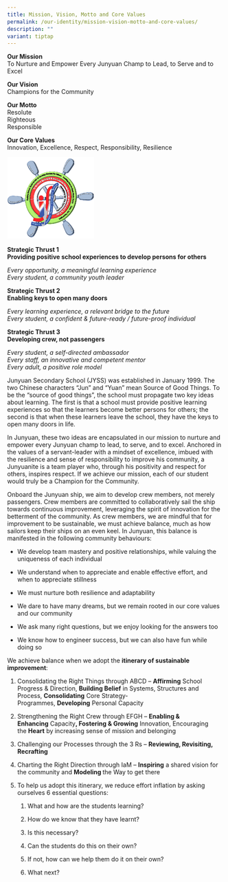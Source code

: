 ```yaml
---
title: Mission, Vision, Motto and Core Values
permalink: /our-identity/mission-vision-motto-and-core-values/
description: ""
variant: tiptap
---
```

<p><strong>Our Mission<br></strong>To Nurture and Empower Every Junyuan Champ
to Lead, to Serve and to Excel</p>
<p><strong>Our Vision<br></strong>Champions for the Community</p>
<p><strong>Our Motto<br></strong>Resolute
<br>Righteous
<br>Responsible</p>
<p><strong>Our Core Values<br></strong>Innovation, Excellence, Respect, Responsibility,
Resilience</p>
<div class="isomer-image-wrapper">
<img style="width: 40%;" height="auto" width="100%" src="/images/mission.png">
</div>
<p><strong>Strategic Thrust 1<br>Providing positive school experiences to develop persons for others</strong>
</p>
<p><em>Every opportunity, a meaningful learning experience<br>Every student, a community youth leader</em>
</p>
<p><strong>Strategic Thrust 2<br>Enabling keys to open many doors</strong>
</p>
<p><em>Every learning experience, a relevant bridge to the future<br>Every student, a confident &amp; future-ready / future-proof individual</em>
</p>
<p><strong>Strategic Thrust 3<br>Developing crew, not passengers</strong>
</p>
<p><em>Every student, a self-directed ambassador<br>Every staff, an innovative and competent mentor<br>Every adult, a positive role model</em>
</p>
<p>Junyuan Secondary School (JYSS) was established in January 1999. The two
Chinese characters “Jun” and “Yuan” mean Source of Good Things. To be the
“source of good things”, the school must propagate two key ideas about
learning. The first is that a school must provide positive learning experiences
so that the learners become better persons for others; the second is that
when these learners leave the school, they have the keys to open many doors
in life.</p>
<p>In Junyuan, these two ideas are encapsulated in our mission to nurture
and empower every Junyuan champ to lead, to serve, and to excel. Anchored
in the values of a servant-leader with a mindset of excellence, imbued
with the resilience and sense of responsibility to improve his community,
a Junyuanite is a team player who, through his positivity and respect for
others, inspires respect. If we achieve our mission, each of our student
would truly be a Champion for the Community.</p>
<p>Onboard the Junyuan ship, we aim to develop crew members, not merely passengers.
Crew members are committed to collaboratively sail the ship towards continuous
improvement, leveraging the spirit of innovation for the betterment of
the community. As crew members, we are mindful that for improvement to
be sustainable, we must achieve balance, much as how sailors keep their
ships on an even keel. In Junyuan, this balance is manifested in the following
community behaviours:</p>
<ul data-tight="true" class="tight">
<li>
<p>We develop team mastery and positive relationships, while valuing the
uniqueness of each individual</p>
</li>
<li>
<p>We understand when to appreciate and enable effective effort, and when
to appreciate stillness</p>
</li>
<li>
<p>We must nurture both resilience and adaptability</p>
</li>
<li>
<p>We dare to have many dreams, but we remain rooted in our core values and
our community</p>
</li>
<li>
<p>We ask many right questions, but we enjoy looking for the answers too</p>
</li>
<li>
<p>We know how to engineer success, but we can also have fun while doing
so</p>
</li>
</ul>
<p>We achieve balance when we adopt the&nbsp;<strong>itinerary of sustainable improvement</strong>:</p>
<ol>
<li>
<p>Consolidating the Right Things through ABCD –&nbsp;<strong>Affirming</strong>&nbsp;School
Progress &amp; Direction,&nbsp;<strong>Building Belief</strong>&nbsp;in
Systems, Structures and Process,&nbsp;<strong>Consolidating</strong>&nbsp;Core
Strategy-Programmes,&nbsp;<strong>Developing</strong>&nbsp;Personal Capacity</p>
</li>
<li>
<p>Strengthening the Right Crew through EFGH –&nbsp;<strong>Enabling &amp; Enhancing</strong>&nbsp;Capacity<strong>, Fostering &amp; Growing</strong>&nbsp;Innovation,
Encouraging the&nbsp;<strong>Heart</strong>&nbsp;by increasing sense of
mission and belonging</p>
</li>
<li>
<p>Challenging our Processes through the 3 Rs –&nbsp;<strong>Reviewing, Revisiting, Recrafting</strong>
</p>
</li>
<li>
<p>Charting the Right Direction through IaM –&nbsp;<strong>Inspiring</strong>&nbsp;a
shared vision for the community and&nbsp;<strong>Modeling&nbsp;</strong>the
Way to get there</p>
</li>
<li>
<p>To help us adopt this itinerary, we reduce effort inflation by asking
ourselves 6 essential questions:</p>
<ol data-tight="true" class="tight">
<li>
<p>What and how are the students learning?</p>
</li>
<li>
<p>How do we know that they have learnt?</p>
</li>
<li>
<p>Is this necessary?</p>
</li>
<li>
<p>Can the students do this on their own?</p>
</li>
<li>
<p>If not, how can we help them do it on their own?</p>
</li>
<li>
<p>What next?</p>
</li>
</ol>
</li>
</ol>
<p></p>